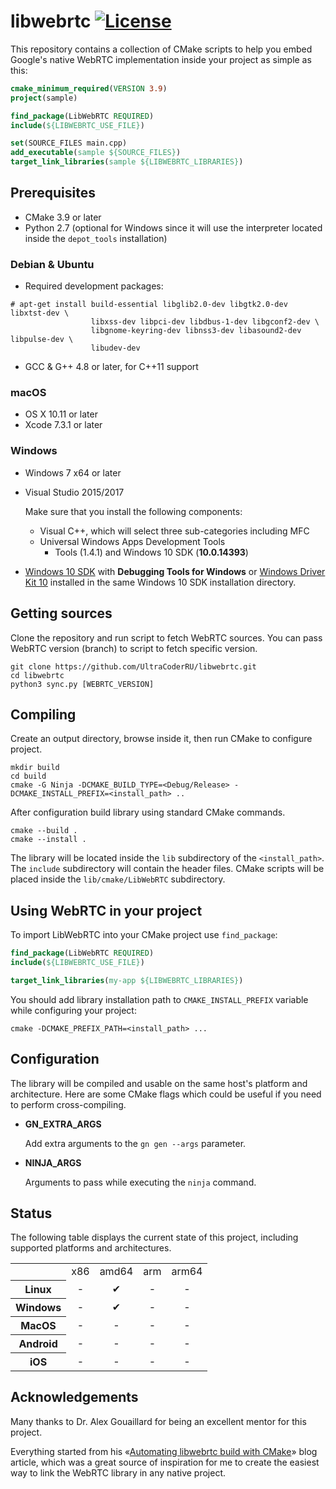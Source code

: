 # libwebrtc [![License][license-img]][license-href]

This repository contains a collection of CMake scripts to help you embed
Google's native WebRTC implementation inside your project as simple as this:

```cmake
cmake_minimum_required(VERSION 3.9)
project(sample)

find_package(LibWebRTC REQUIRED)
include(${LIBWEBRTC_USE_FILE})

set(SOURCE_FILES main.cpp)
add_executable(sample ${SOURCE_FILES})
target_link_libraries(sample ${LIBWEBRTC_LIBRARIES})
```

## Prerequisites

- CMake 3.9 or later
- Python 2.7 (optional for Windows since it will use the interpreter located
  inside the `depot_tools` installation)

### Debian & Ubuntu

- Required development packages:

```
# apt-get install build-essential libglib2.0-dev libgtk2.0-dev libxtst-dev \
                  libxss-dev libpci-dev libdbus-1-dev libgconf2-dev \
                  libgnome-keyring-dev libnss3-dev libasound2-dev libpulse-dev \
                  libudev-dev
```

- GCC & G++ 4.8 or later, for C++11 support

### macOS

- OS X 10.11 or later
- Xcode 7.3.1 or later

### Windows

- Windows 7 x64 or later
- Visual Studio 2015/2017

  Make sure that you install the following components:
  
  - Visual C++, which will select three sub-categories including MFC
  - Universal Windows Apps Development Tools
    - Tools (1.4.1) and Windows 10 SDK (**10.0.14393**)

- [Windows 10 SDK][w10sdk] with **Debugging Tools for Windows** or
  [Windows Driver Kit 10][wdk10] installed in the same Windows 10 SDK
  installation directory.

## Getting sources
Clone the repository and run script to fetch WebRTC sources.
You can pass WebRTC version (branch) to script to fetch specific version.

```
git clone https://github.com/UltraCoderRU/libwebrtc.git
cd libwebrtc
python3 sync.py [WEBRTC_VERSION]
```

## Compiling

Create an output directory, browse inside it, then run CMake to configure project.

```
mkdir build
cd build
cmake -G Ninja -DCMAKE_BUILD_TYPE=<Debug/Release> -DCMAKE_INSTALL_PREFIX=<install_path> ..
```

After configuration build library using standard CMake commands.

```
cmake --build .
cmake --install .
```

The library will be located inside the `lib` subdirectory of the `<install_path>`.
The `include` subdirectory will contain the header files.
CMake scripts will be placed inside the `lib/cmake/LibWebRTC` subdirectory.

## Using WebRTC in your project

To import LibWebRTC into your CMake project use `find_package`:
```cmake
find_package(LibWebRTC REQUIRED)
include(${LIBWEBRTC_USE_FILE})

target_link_libraries(my-app ${LIBWEBRTC_LIBRARIES})
```

You should add library installation path to `CMAKE_INSTALL_PREFIX` variable
while configuring your project:
```
cmake -DCMAKE_PREFIX_PATH=<install_path> ...
```

## Configuration

The library will be compiled and usable on the same host's platform and
architecture. Here are some CMake flags which could be useful if you need to
perform cross-compiling.

- **GN_EXTRA_ARGS**

    Add extra arguments to the `gn gen --args` parameter.

- **NINJA_ARGS**

    Arguments to pass while executing the `ninja` command.

## Status

The following table displays the current state of this project, including
supported platforms and architectures.

<table>
  <tr>
    <td align="center"></td>
    <td align="center">x86</td>
    <td align="center">amd64</td>
    <td align="center">arm</td>
    <td align="center">arm64</td>
  </tr>
  <tr>
    <th align="center">Linux</th>
    <td align="center">-</td>
    <td align="center">✔</td>
    <td align="center">-</td>
    <td align="center">-</td>
  </tr>
  <tr>
    <th align="center">Windows</th>
    <td align="center">-</td>
    <td align="center">✔</td>
    <td align="center">-</td>
    <td align="center">-</td>
  </tr>
  <tr>
    <th align="center">MacOS</th>
    <td align="center">-</td>
    <td align="center">-</td>
    <td align="center">-</td>
    <td align="center">-</td>
  </tr>
  <tr>
    <th align="center">Android</th>
    <td align="center">-</td>
    <td align="center">-</td>
    <td align="center">-</td>
    <td align="center">-</td>
  </tr>
  <tr>
    <th align="center">iOS</th>
    <td align="center">-</td>
    <td align="center">-</td>
    <td align="center">-</td>
    <td align="center">-</td>
  </tr>
</table>


## Acknowledgements

Many thanks to Dr. Alex Gouaillard for being an excellent mentor for this
project.

Everything started from his
«[Automating libwebrtc build with CMake][webrtc-dr-alex-cmake]» blog article,
which was a great source of inspiration for me to create the easiest way to link
the WebRTC library in any native project.

[license-img]:https://img.shields.io/badge/License-Apache%202.0-blue.svg
[license-href]:https://opensource.org/licenses/Apache-2.0
[w10sdk]:https://developer.microsoft.com/en-us/windows/downloads/windows-10-sdk
[wdk10]:https://go.microsoft.com/fwlink/p/?LinkId=526733
[webrtc-dr-alex-cmake]:http://webrtcbydralex.com/index.php/2015/07/22/automating-libwebrtc-build-with-cmake
